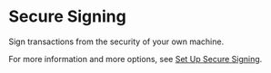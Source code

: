 # Secure Signing

Sign transactions from the security of your own machine.

For more information and more options, see [Set Up Secure Signing](https://xrpl.org/set-up-secure-signing.html).
